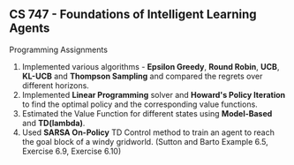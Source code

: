 ## CS 747 - Foundations of Intelligent Learning Agents

Programming Assignments

1. Implemented various algorithms - **Epsilon Greedy**, **Round Robin**, **UCB**, **KL-UCB** and **Thompson Sampling** and compared the regrets over different horizons.
2. Implemented **Linear Programming** solver and **Howard's Policy Iteration** to find the optimal policy and the corresponding value functions. 
3. Estimated the Value Function for different states using **Model-Based** and **TD(lambda)**.
4. Used **SARSA On-Policy** TD Control method to train an agent to reach the goal block of a windy gridworld. (Sutton and Barto Example 6.5, Exercise 6.9, Exercise 6.10)
